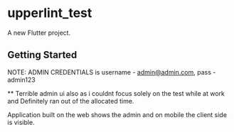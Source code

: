 # upperlint_test

A new Flutter project.

## Getting Started


NOTE: ADMIN CREDENTIALS is username - admin@admin.com, pass - admin123

** Terrible admin ui also as i couldnt focus solely on the test while at work and Definitely ran out of the allocated time.

Application built on the web shows the admin and on mobile the client side is visible.


